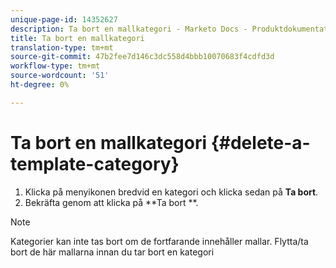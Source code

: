```yaml
---
unique-page-id: 14352627
description: Ta bort en mallkategori - Marketo Docs - Produktdokumentation
title: Ta bort en mallkategori
translation-type: tm+mt
source-git-commit: 47b2fee7d146c3dc558d4bbb10070683f4cdfd3d
workflow-type: tm+mt
source-wordcount: '51'
ht-degree: 0%

---
```



# Ta bort en mallkategori {#delete-a-template-category}

1. Klicka på menyikonen bredvid en kategori och klicka sedan på **Ta bort**.
1. Bekräfta genom att klicka på **Ta bort **.

>[!NOTE]
>
>Kategorier kan inte tas bort om de fortfarande innehåller mallar. Flytta/ta bort de här mallarna innan du tar bort en kategori

